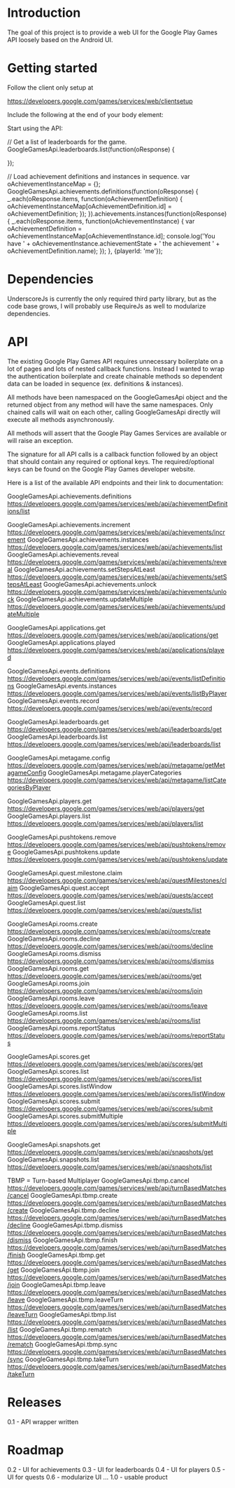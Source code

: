 Introduction
============

The goal of this project is to provide a web UI for the Google Play Games API
loosely based on the Android UI.

Getting started
===============

Follow the client only setup at

https://developers.google.com/games/services/web/clientsetup

Include the following at the end of your body element:

<script src="{PATH_TO_JS}/underscore.js"></script>
<script src="{PATH_TO_JS}/api.js"></script>
<script src="https://apis.google.com/js/client:platform.js"></script>

Start using the API:

// Get a list of leaderboards for the game.
GoogleGamesApi.leaderboards.list(function(oResponse) {

});

// Load achievement definitions and instances in sequence.
var oAchievementInstanceMap = {};
GoogleGamesApi.achievements.definitions(function(oResponse) {
    _.each(oResponse.items, function(oAchievementDefinition) {
      oAchievementInstanceMap[oAchievementDefinition.id] = oAchievementDefinition;
    });
}).achievements.instances(function(oResponse) {
    _.each(oResponse.items, function(oAchievementInstance) {
      var oAchievementDefinition = oAchievementInstanceMap[oAchievementInstance.id];
      console.log('You have ' + oAchievementInstance.achievementState
          + ' the achievement ' + oAchievementDefinition.name);
    });
}, {playerId: 'me'});


Dependencies
============

UnderscoreJs is currently the only required third party library, but as the
code base grows, I will probably use RequireJs as well to modularize
dependencies.

API
===

The existing Google Play Games API requires unnecessary boilerplate on a lot
of pages and lots of nested callback functions. Instead I wanted to wrap the
authentication boilerplate and create chainable methods so dependent data can
be loaded in sequence (ex. definitions & instances).

All methods have been namespaced on the GoogleGamesApi object and the returned
object from any method will have the same namespaces. Only chained calls will
wait on each other, calling GoogleGamesApi directly will execute all methods
asynchronously.

All methods will assert that the Google Play Games Services are available or
will raise an exception.

The signature for all API calls is a callback function followed by an object
that should contain any required or optional keys. The required/optional keys
can be found on the Google Play Games developer website.

Here is a list of the available API endpoints and their link to documentation:

GoogleGamesApi.achievements.definitions
  https://developers.google.com/games/services/web/api/achievementDefinitions/list

GoogleGamesApi.achievements.increment
  https://developers.google.com/games/services/web/api/achievements/increment
GoogleGamesApi.achievements.instances
  https://developers.google.com/games/services/web/api/achievements/list
GoogleGamesApi.achievements.reveal
  https://developers.google.com/games/services/web/api/achievements/reveal
GoogleGamesApi.achievements.setStepsAtLeast
  https://developers.google.com/games/services/web/api/achievements/setStepsAtLeast
GoogleGamesApi.achievements.unlock
  https://developers.google.com/games/services/web/api/achievements/unlock
GoogleGamesApi.achievements.updateMultiple
  https://developers.google.com/games/services/web/api/achievements/updateMultiple

GoogleGamesApi.applications.get
  https://developers.google.com/games/services/web/api/applications/get
GoogleGamesApi.applications.played
  https://developers.google.com/games/services/web/api/applications/played

GoogleGamesApi.events.definitions
  https://developers.google.com/games/services/web/api/events/listDefinitions
GoogleGamesApi.events.instances
  https://developers.google.com/games/services/web/api/events/listByPlayer
GoogleGamesApi.events.record
  https://developers.google.com/games/services/web/api/events/record

GoogleGamesApi.leaderboards.get
  https://developers.google.com/games/services/web/api/leaderboards/get
GoogleGamesApi.leaderboards.list
  https://developers.google.com/games/services/web/api/leaderboards/list

GoogleGamesApi.metagame.config
  https://developers.google.com/games/services/web/api/metagame/getMetagameConfig
GoogleGamesApi.metagame.playerCategories
  https://developers.google.com/games/services/web/api/metagame/listCategoriesByPlayer

GoogleGamesApi.players.get
  https://developers.google.com/games/services/web/api/players/get
GoogleGamesApi.players.list
  https://developers.google.com/games/services/web/api/players/list

GoogleGamesApi.pushtokens.remove
  https://developers.google.com/games/services/web/api/pushtokens/remove
GoogleGamesApi.pushtokens.update
  https://developers.google.com/games/services/web/api/pushtokens/update

GoogleGamesApi.quest.milestone.claim
  https://developers.google.com/games/services/web/api/questMilestones/claim
GoogleGamesApi.quest.accept
  https://developers.google.com/games/services/web/api/quests/accept
GoogleGamesApi.quest.list
  https://developers.google.com/games/services/web/api/quests/list

GoogleGamesApi.rooms.create
  https://developers.google.com/games/services/web/api/rooms/create
GoogleGamesApi.rooms.decline
  https://developers.google.com/games/services/web/api/rooms/decline
GoogleGamesApi.rooms.dismiss
  https://developers.google.com/games/services/web/api/rooms/dismiss
GoogleGamesApi.rooms.get
  https://developers.google.com/games/services/web/api/rooms/get
GoogleGamesApi.rooms.join
  https://developers.google.com/games/services/web/api/rooms/join
GoogleGamesApi.rooms.leave
  https://developers.google.com/games/services/web/api/rooms/leave
GoogleGamesApi.rooms.list
  https://developers.google.com/games/services/web/api/rooms/list
GoogleGamesApi.rooms.reportStatus
  https://developers.google.com/games/services/web/api/rooms/reportStatus

GoogleGamesApi.scores.get
  https://developers.google.com/games/services/web/api/scores/get
GoogleGamesApi.scores.list
  https://developers.google.com/games/services/web/api/scores/list
GoogleGamesApi.scores.listWindow
  https://developers.google.com/games/services/web/api/scores/listWindow
GoogleGamesApi.scores.submit
  https://developers.google.com/games/services/web/api/scores/submit
GoogleGamesApi.scores.submitMultiple
  https://developers.google.com/games/services/web/api/scores/submitMultiple

GoogleGamesApi.snapshots.get
  https://developers.google.com/games/services/web/api/snapshots/get
GoogleGamesApi.snapshots.list
  https://developers.google.com/games/services/web/api/snapshots/list

TBMP = Turn-based Multiplayer
GoogleGamesApi.tbmp.cancel
  https://developers.google.com/games/services/web/api/turnBasedMatches/cancel
GoogleGamesApi.tbmp.create
  https://developers.google.com/games/services/web/api/turnBasedMatches/create
GoogleGamesApi.tbmp.decline
  https://developers.google.com/games/services/web/api/turnBasedMatches/decline
GoogleGamesApi.tbmp.dismiss
  https://developers.google.com/games/services/web/api/turnBasedMatches/dismiss
GoogleGamesApi.tbmp.finish
  https://developers.google.com/games/services/web/api/turnBasedMatches/finish
GoogleGamesApi.tbmp.get
  https://developers.google.com/games/services/web/api/turnBasedMatches/get
GoogleGamesApi.tbmp.join
  https://developers.google.com/games/services/web/api/turnBasedMatches/join
GoogleGamesApi.tbmp.leave
  https://developers.google.com/games/services/web/api/turnBasedMatches/leave
GoogleGamesApi.tbmp.leaveTurn
  https://developers.google.com/games/services/web/api/turnBasedMatches/leaveTurn
GoogleGamesApi.tbmp.list
  https://developers.google.com/games/services/web/api/turnBasedMatches/list
GoogleGamesApi.tbmp.rematch
  https://developers.google.com/games/services/web/api/turnBasedMatches/rematch
GoogleGamesApi.tbmp.sync
  https://developers.google.com/games/services/web/api/turnBasedMatches/sync
GoogleGamesApi.tbmp.takeTurn
  https://developers.google.com/games/services/web/api/turnBasedMatches/takeTurn

Releases
========
0.1 - API wrapper written

Roadmap
=======
0.2 - UI for achievements
0.3 - UI for leaderboards
0.4 - UI for players
0.5 - UI for quests
0.6 - modularize UI
...
1.0 - usable product